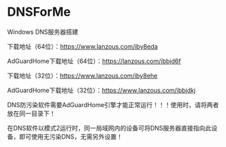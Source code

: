 # DNSForMe

Windows DNS服务器搭建

下载地址（64位）：https://www.lanzous.com/iby8eda

AdGuardHome下载地址（64位）：https://lanzous.com/ibbjd6f

下载地址（32位）：https://www.lanzous.com/iby8ehe

AdGuardHome下载地址（32位）：https://www.lanzous.com/ibbjdkj

DNS防污染软件需要AdGuardHome引擎才能正常运行！！！使用时，请将两者放在同一目录下！

在DNS软件以模式2运行时，同一局域网内的设备可将DNS服务器直接指向此设备，即可使用无污染DNS，无需另外设置！

